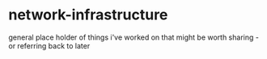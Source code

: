 # network-infrastructure
general place holder of things i've worked on that might be worth sharing - or referring back to later
